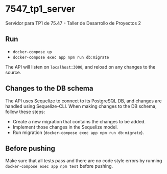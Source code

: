# 7547_tp1_server
Servidor para TP1 de 75.47 - Taller de Desarrollo de Proyectos 2

## Run
* `docker-compose up`
* `docker-compose exec app npm run db:migrate`

The API will listen on `localhost:3000`, and reload on any changes to the source.

## Changes to the DB schema
The API uses Sequelize to connect to its PostgreSQL DB, and changes are handled using Sequelize-CLI. When making changes to the DB schema, follow these steps:

* Create a new migration that contains the changes to be added.
* Implement those changes in the Sequelize model.
* Run migration (`docker-compose exec app npm run db:migrate`).

## Before pushing
Make sure that all tests pass and there are no code style errors by running `docker-compose exec app npm test` before pushing.